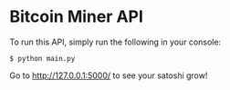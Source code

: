 # Bitcoin Miner API

To run this API, simply run the following in your console:

```
$ python main.py
```

Go to http://127.0.0.1:5000/ to see your satoshi grow! 
